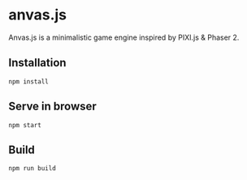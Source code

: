 # anvas.js
Anvas.js is a minimalistic game engine inspired by PIXI.js & Phaser 2.

## Installation
```
npm install
```

## Serve in browser
```
npm start
```

## Build
```
npm run build
```
